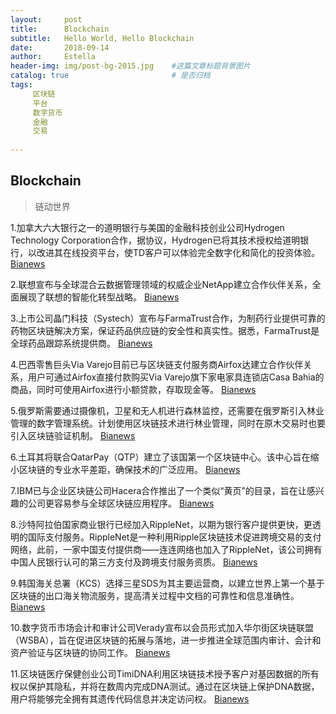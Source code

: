 ```yaml
---
layout:     post
title:      Blockchain
subtitle:   Hello World, Hello Blockchain
date:       2018-09-14 
author:     Estella 
header-img: img/post-bg-2015.jpg 	#这篇文章标题背景图片
catalog: true 						# 是否归档
tags:	
     区块链
     平台
     数字货币
     金融
     交易
    
---
```


## Blockchain
>链动世界

1.加拿大六大银行之一的道明银行与美国的金融科技创业公司Hydrogen Technology Corporation合作，据协议，Hydrogen已将其技术授权给道明银行，以改进其在线投资平台，使TD客户可以体验完全数字化和简化的投资体验。 [Bianews](http://www.bianews.com/news/flash?id=20527)

2.联想宣布与全球混合云数据管理领域的权威企业NetApp建立合作伙伴关系，全面展现了联想的智能化转型战略。 [Bianews](http://www.bianews.com/news/flash?id=20531)

3.上市公司晶门科技（Systech）宣布与FarmaTrust合作，为制药行业提供可靠的药物区块链解决方案，保证药品供应链的安全性和真实性。据悉，FarmaTrust是全球药品跟踪系统提供商。 [Bianews](http://www.bianews.com/news/flash?id=20533)

4.巴西零售巨头Via Varejo目前已与区块链支付服务商Airfox达建立合作伙伴关系，用户可通过Airfox直接付款购买Via Varejo旗下家电家具连锁店Casa Bahia的商品，同时可使用Airfox进行小额贷款，存取现金等。 [Bianews](http://www.bianews.com/news/flash?id=20546)

5.俄罗斯需要通过摄像机，卫星和无人机进行森林监控，还需要在俄罗斯引入林业管理的数字管理系统。计划使用区块链技术进行林业管理，同时在原木交易时也要引入区块链验证机制。 [Bianews](http://www.bianews.com/news/flash?id=20550)

6.土耳其将联合QatarPay（QTP）建立了该国第一个区块链中心。该中心旨在缩小区块链的专业水平差距，确保技术的广泛应用。 [Bianews](http://www.bianews.com/news/flash?id=20560)

7.IBM已与企业区块链公司Hacera合作推出了一个类似“黄页”的目录，旨在让感兴趣的公司更容易参与全球区块链应用程序。 [Bianews](http://www.bianews.com/news/flash?id=20601)

8.沙特阿拉伯国家商业银行已经加入RippleNet，以期为银行客户提供更快，更透明的国际支付服务。RippleNet是一种利用Ripple区块链技术促进跨境交易的支付网络，此前，一家中国支付提供商——连连网络也加入了RippleNet，该公司拥有中国人民银行认可的第三方支付及跨境支付服务资质。 [Bianews](http://www.bianews.com/news/flash?id=20575)

9.韩国海关总署（KCS）选择三星SDS为其主要运营商，以建立世界上第一个基于区块链的出口海关物流服务，提高清关过程中文档的可靠性和信息准确性。 [Bianews](http://www.bianews.com/news/flash?id=20578)

10.数字货币市场会计和审计公司Verady宣布以会员形式加入华尔街区块链联盟（WSBA），旨在促进区块链的拓展与落地，进一步推进全球范围内审计、会计和资产验证与区块链的协同工作。 [Bianews](http://www.bianews.com/news/flash?id=20603)

11.区块链医疗保健创业公司TimiDNA利用区块链技术授予客户对基因数据的所有权以保护其隐私，并将在数周内完成DNA测试。通过在区块链上保护DNA数据，用户将能够完全拥有其遗传代码信息并决定访问权。 [Bianews](http://www.bianews.com/news/flash?id=20612)
